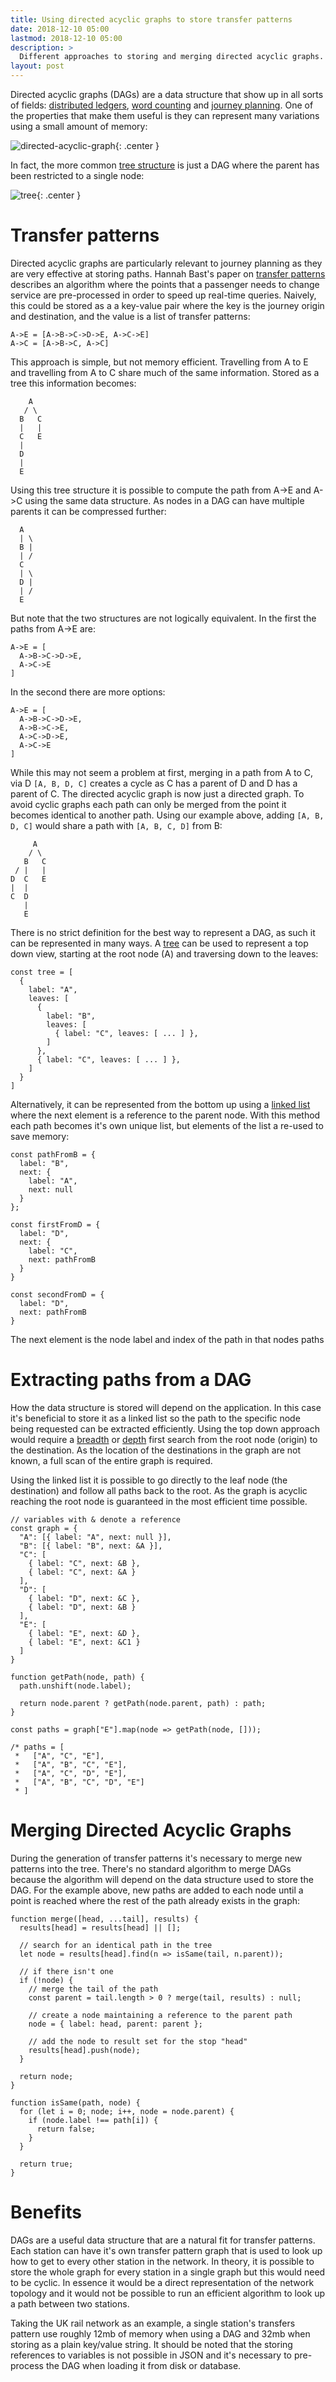 ```yaml
---
title: Using directed acyclic graphs to store transfer patterns
date: 2018-12-10 05:00
lastmod: 2018-12-10 05:00
description: >
  Different approaches to storing and merging directed acyclic graphs.
layout: post
---
```


Directed acyclic graphs (DAGs) are a data structure that show up in all sorts of fields: [distributed ledgers](https://www.iota.org/), [word counting](https://en.wikipedia.org/wiki/Deterministic_acyclic_finite_state_automaton) and [journey planning](https://ad.informatik.uni-freiburg.de/files/transferpatterns.pdf). One of the properties that make them useful is they can represent many variations using a small amount of memory:

![directed-acyclic-graph](/asset/img/directed-acyclic-graphs/directed-acyclic-graph.svg){: .center }

In fact, the more common [tree structure](https://en.wikipedia.org/wiki/Tree_(data_structure)) is just a DAG where the parent has been restricted to a single node:

![tree](/asset/img/directed-acyclic-graphs/tree.svg){: .center }

# Transfer patterns

Directed acyclic graphs are particularly relevant to journey planning as they are very effective at storing paths. Hannah Bast's paper on [transfer patterns](https://ad.informatik.uni-freiburg.de/files/transferpatterns.pdf) describes an algorithm where the points that a passenger needs to change service are pre-processed in order to speed up real-time queries. Naively, this could be stored as a a key-value pair where the key is the journey origin and destination, and the value is a list of transfer patterns:

```
A->E = [A->B->C->D->E, A->C->E]
A->C = [A->B->C, A->C]
```

This approach is simple, but not memory efficient. Travelling from A to E and travelling from A to C share much of the same information. Stored as a tree this information becomes:

```
    A
   / \
  B   C
  |   |
  C   E
  |
  D
  |
  E
```

Using this tree structure it is possible to compute the path from A->E and A->C using the same data structure. As nodes in a DAG can have multiple parents it can be compressed further:

```
  A
  | \
  B |
  | /
  C
  | \
  D |
  | /
  E
```

But note that the two structures are not logically equivalent. In the first the paths from A->E are:

```
A->E = [
  A->B->C->D->E,
  A->C->E
]
```

In the second there are more options:

```
A->E = [
  A->B->C->D->E,
  A->B->C->E,
  A->C->D->E,
  A->C->E
]
```

While this may not seem a problem at first, merging in a path from A to C, via D `[A, B, D, C]` creates a cycle as C has a parent of D and D has a parent of C. The directed acyclic graph is now just a directed graph. To avoid cyclic graphs each path can only be merged from the point it becomes identical to another path. Using our example above, adding `[A, B, D, C]` would share a path with `[A, B, C, D]` from B:

```
     A
    / \
   B   C
 / |   |
D  C   E
|  |
C  D
   |
   E
```

There is no strict definition for the best way to represent a DAG, as such it can be represented in many ways. A [tree](https://en.wikipedia.org/wiki/Tree_(data_structure)) can be used to represent a top down view, starting at the root node (A) and traversing down to the leaves:

```
const tree = [
  {
    label: "A",
    leaves: [
      {
        label: "B",
        leaves: [
          { label: "C", leaves: [ ... ] },
        ]
      },
      { label: "C", leaves: [ ... ] },
    ]
  }
]
```

Alternatively, it can be represented from the bottom up using a [linked list](https://en.wikipedia.org/wiki/Linked_list) where the next element is a reference to the parent node. With this method each path becomes it's own unique list, but elements of the list a re-used to save memory:

```
const pathFromB = {
  label: "B",
  next: {
    label: "A",
    next: null
  }
};

const firstFromD = {
  label: "D",
  next: {
    label: "C",
    next: pathFromB
  }
}

const secondFromD = {
  label: "D",
  next: pathFromB
}

```

The next element is the node label and index of the path in that nodes paths

# Extracting paths from a DAG

How the data structure is stored will depend on the application. In this case it's beneficial to store it as a linked list so the path to the specific node being requested can be extracted efficiently. Using the top down approach would require a [breadth](https://en.wikipedia.org/wiki/Breadth-first_search) or [depth](https://en.wikipedia.org/wiki/Depth-first_search) first search from the root node (origin) to the destination. As the location of the destinations in the graph are not known, a full scan of the entire graph is required.

Using the linked list it is possible to go directly to the leaf node (the destination) and follow all paths back to the root. As the graph is acyclic reaching the root node is guaranteed in the most efficient time possible.

```
// variables with & denote a reference
const graph = {
  "A": [{ label: "A", next: null }],
  "B": [{ label: "B", next: &A }],
  "C": [
    { label: "C", next: &B },
    { label: "C", next: &A }
  ],
  "D": [
    { label: "D", next: &C },
    { label: "D", next: &B }
  ],
  "E": [
    { label: "E", next: &D },
    { label: "E", next: &C1 }
  ]
}

function getPath(node, path) {
  path.unshift(node.label);

  return node.parent ? getPath(node.parent, path) : path;
}

const paths = graph["E"].map(node => getPath(node, []));

/* paths = [
 *   ["A", "C", "E"],
 *   ["A", "B", "C", "E"],
 *   ["A", "C", "D", "E"],
 *   ["A", "B", "C", "D", "E"]
 * ]
```

# Merging Directed Acyclic Graphs

During the generation of transfer patterns it's necessary to merge new patterns into the tree. There's no standard algorithm to merge DAGs because the algorithm will depend on the data structure used to store the DAG. For the example above, new paths are added to each node until a point is reached where the rest of the path already exists in the graph:

```
function merge([head, ...tail], results) {
  results[head] = results[head] || [];

  // search for an identical path in the tree
  let node = results[head].find(n => isSame(tail, n.parent));

  // if there isn't one
  if (!node) {
    // merge the tail of the path
    const parent = tail.length > 0 ? merge(tail, results) : null;

    // create a node maintaining a reference to the parent path
    node = { label: head, parent: parent };

    // add the node to result set for the stop "head"
    results[head].push(node);
  }

  return node;
}

function isSame(path, node) {
  for (let i = 0; node; i++, node = node.parent) {
    if (node.label !== path[i]) {
      return false;
    }
  }

  return true;
}
```

# Benefits

DAGs are a useful data structure that are a natural fit for transfer patterns. Each station can have it's own transfer pattern graph that is used to look up how to get to every other station in the network. In theory, it is possible to store the whole graph for every station in a single graph but this would need to be cyclic. In essence it would be a direct representation of the network topology and it would not be possible to run an efficient algorithm to look up a path between two stations.

Taking the UK rail network as an example, a single station's transfers pattern use roughly 12mb of memory when using a DAG and 32mb when storing as a plain key/value string. It should be noted that the storing references to variables is not possible in JSON and it's necessary to pre-process the DAG when loading it from disk or database.
